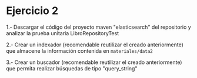 # Ejercicio 2

1.- Descargar el código del proyecto maven "elasticsearch" del repositorio y analizar la prueba unitaria LibroRepositoryTest

2.- Crear un indexador (recomendable reutilizar el creado anteriormente) que almacene la información contenida en `materiales/data2`

3.- Crear un buscador (recomendable reutilizar el creado anteriormente) que permita realizar búsquedas de tipo "query_string"
